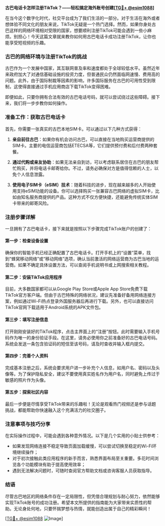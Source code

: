 **古巴电话卡怎样注册TikTok？——轻松搞定海外账号创建[[TG💪+ @esim1088](https://t.me/s/esim1088)]**

在当今这个数字化时代，社交平台成为了我们生活的一部分。对于生活在海外或者想体验不同文化的朋友来说，TikTok无疑是一个热门选择。然而，如果你身处古巴这样的网络环境相对受限的国家，想要顺利注册TikTok可能会遇到一些小麻烦。别担心！今天这篇文章就来教你如何用古巴电话卡成功注册TikTok，让你也能享受短视频的乐趣。

### 古巴的网络环境与注册TikTok的挑战

古巴作为一个发展中国家，其互联网普及率和速度都处于全球较低水平。虽然近年来政府加大了对通信基础设施的投资力度，但普通民众仍然面临网速慢、费用高的问题。此外，由于国际制裁等因素的影响，许多国际服务在古巴的可用性受到限制，这使得直接通过手机应用商店下载TikTok变得困难。

即便如此，只要你拥有合法有效的古巴电话号码，就可以尝试绕过这些障碍。接下来，我们将一步步教你如何操作。

### 准备工作：获取古巴电话卡

首先，你需要一张真实的古巴本地SIM卡。可以通过以下几种方式获得：

1. **亲自前往古巴**：如果你有机会访问古巴，可以直接在当地购买运营商提供的SIM卡。主要的电信运营商包括ETECSA等，它们提供预付费和后付费两种套餐。
   
2. **通过代购或亲友协助**：如果无法亲自到访，可以考虑联系居住在古巴的朋友帮忙购买，并将电话卡邮寄给你。不过，请务必确保对方是值得信赖的人士，以免个人信息泄露。

3. **使用电子SIM卡（eSIM）技术**：随着科技的进步，现在越来越多的人开始使用支持eSIM功能的设备。你可以选择购买一张兼容古巴网络的虚拟SIM卡，比如由知名服务商提供的产品。这种方式不仅方便快捷，还能避免传统实体SIM卡带来的邮寄风险。

### 注册步骤详解

一旦拥有了古巴电话卡，接下来就是按照以下步骤完成TikTok账户的创建了：

#### 第一步：检查设备设置
确保你的智能手机已经正确配置了古巴电话卡。打开手机上的“设置”菜单，找到“蜂窝移动网络”或“移动网络”选项，确认当前激活的网络运营商为古巴当地的运营商。如果不确定具体设置方法，可以查阅手机说明书或上网搜索相关教程。

#### 第二步：安装TikTok应用程序
目前，大多数国家都可以从Google Play Store或Apple App Store免费下载TikTok官方客户端。但由于古巴特殊的网络状况，建议先准备好备用网络连接方案，例如通过Wi-Fi热点登录外国服务器后再进行下载。另外，也可以直接访问TikTok官网下载适用于Android系统的APK文件包。

#### 第三步：填写注册信息
打开刚刚安装好的TikTok程序，点击主界面上的“注册”按钮。此时需要输入手机号码作为唯一的身份验证手段。在这里，请务必使用你之前准备好的古巴电话号码。系统会发送一条包含验证码的短信至该号码，请及时查收并输入框内提交。

#### 第四步：完善个人资料
完成基本注册之后，系统会要求用户进一步补充个人信息，如用户名、密码以及头像等。为了保护隐私安全，建议不要使用真实姓名作为用户名，同时避免上传过于敏感的照片作为头像。

#### 第五步：探索社区内容
最后一步便是尽情享受TikTok带来的乐趣啦！无论是观看热门视频还是参与话题挑战，都能帮助你快速融入这个充满活力的社交圈子。

### 注意事项与技巧分享

在实际操作过程中，可能会遇到各种意外情况。以下是几个实用的小贴士供参考：

- 如果发现网络连接不稳定导致页面加载缓慢，可以尝试切换至稳定的Wi-Fi环境继续操作；
- 对于初次接触此类应用程序的新手而言，熟悉界面布局至关重要。多花时间浏览各个功能模块有助于提高使用效率；
- 遇到无法解决问题时，可随时查阅官方帮助文档或咨询客服人员获取指导。

### 结语

尽管古巴地区的网络条件存在一定局限性，但凭借合理规划与耐心努力，依然能够实现TikTok账号的成功注册。希望本文所提供的指南能为大家带来实质性的帮助。无论身处何地，只要怀揣梦想与热情，就能创造出属于自己的精彩瞬间！

[[TG💪+ @esim1088](https://t.me/s/esim1088) ![Image](https://i.postimg.cc/4NQfJmqS/Snipaste-2025-05-13-00-14-12.png)]